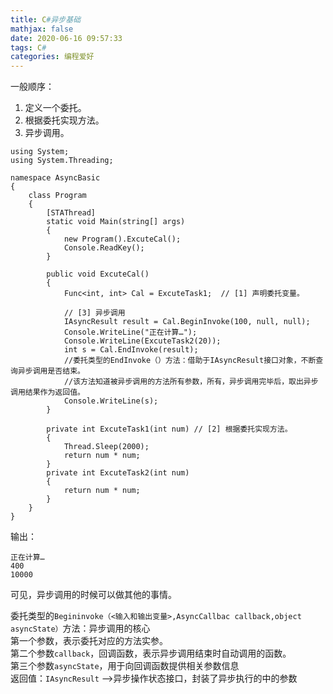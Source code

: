 ```yaml
---
title: C#异步基础
mathjax: false
date: 2020-06-16 09:57:33
tags: C#
categories: 编程爱好
---
```


一般顺序：

1. 定义一个委托。
2. 根据委托实现方法。
3. 异步调用。

<!--more-->

```Csharp
using System;
using System.Threading;

namespace AsyncBasic
{
    class Program
    {
        [STAThread]
        static void Main(string[] args)
        {
            new Program().ExcuteCal();
            Console.ReadKey();
        }

        public void ExcuteCal()
        {
            Func<int, int> Cal = ExcuteTask1;  // [1] 声明委托变量。

            // [3] 异步调用
            IAsyncResult result = Cal.BeginInvoke(100, null, null);
            Console.WriteLine("正在计算…"); 
            Console.WriteLine(ExcuteTask2(20));
            int s = Cal.EndInvoke(result);   
            //委托类型的EndInvoke（）方法：借助于IAsyncResult接口对象，不断查询异步调用是否结束。
            //该方法知道被异步调用的方法所有参数，所有，异步调用完毕后，取出异步调用结果作为返回值。
            Console.WriteLine(s);
        }

        private int ExcuteTask1(int num) // [2] 根据委托实现方法。
        {
            Thread.Sleep(2000);
            return num * num;
        }
        private int ExcuteTask2(int num)
        {
            return num * num;
        }
    }
}

```

输出：

```
正在计算…
400
10000
```

可见，异步调用的时候可以做其他的事情。

委托类型的`Begininvoke（<输入和输出变量>,AsyncCallbac callback,object asyncState）`方法：异步调用的核心       
第一个参数，表示委托对应的方法实参。    
第二个参数`callback`，回调函数，表示异步调用结束时自动调用的函数。  
第三个参数`asyncState`，用于向回调函数提供相关参数信息  
返回值：`IAsyncResult` -->异步操作状态接口，封装了异步执行的中的参数  

<!--
<hr/>
<span style="color:gray;font-size:12px">
参考： 
1.[link-01]()
2.[link-02]()
3.[link-03]()
</span>
-->